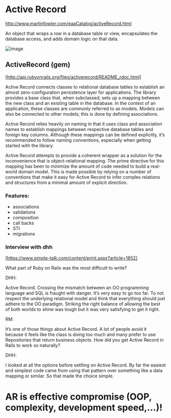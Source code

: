 Active Record
=============

http://www.martinfowler.com/eaaCatalog/activeRecord.html

An object that wraps a row in a database table or view, 
encapsulates the database access, and adds domain logic on that data.


![image](http://yuml.me/de9a72ad)


ActiveRecord (gem) 
-----------------------------------------------------------------------------------

[http://api.rubyonrails.org/files/activerecord/README_rdoc.html]

Active Record connects classes to relational database tables to establish an almost 
zero-configuration persistence layer for applications. 
The library provides a base class that, when subclassed, 
sets up a mapping between the new class and an existing table in the database. 
In the context of an application, these classes are commonly referred to as models. 
Models can also be connected to other models; this is done by defining associations.

Active Record relies heavily on naming in that it uses class 
and association names to establish mappings between respective database 
tables and foreign key columns. Although these mappings can be defined explicitly, 
it’s recommended to follow naming conventions, especially when getting started with the library.

Active Record attempts to provide a coherent wrapper as a solution for 
the inconvenience that is object-relational mapping. 
The prime directive for this mapping has been to minimize the amount 
of code needed to build a real-world domain model. 
This is made possible by relying on a number of conventions that 
make it easy for Active Record to infer complex relations 
and structures from a minimal amount of explicit direction.


### Features:

* associations
* validations
* composition
* call backs
* STI
* migrations


### Interview with dhh 

[https://www.simple-talk.com/content/print.aspx?article=1852]

What part of Ruby on Rails was the most difficult to write?

DHH:

  Active Record. Crossing the mismatch between an OO programming language and SQL is 
  fraught with danger. It’s very easy to go too far. 
  To not respect the underlying relational model and think that everything should just adhere to the OO paradigm. 
  Striking the right balance of allowing the best of both worlds to shine was tough but it was very satisfying to 
  get it right.

RM:

  It’s one of those things about Active Record. 
  A lot of people avoid it because it feels like the class is doing too much and many prefer to use 
  Repositories that return business objects. How did you get Active Record in Rails to work so naturally?

DHH:

  I looked at all the options before settling on Active Record. 
  By far the easiest and simplest code came from using that pattern over 
  something like a data mapping or similar. So that made the choice simple.
  



# AR is effective compromise (OOP, complexity, development speed,...)!
